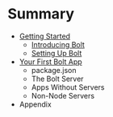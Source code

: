 # Summary

* [Getting Started](README.md)
    * [Introducing Bolt](sub.md)
    * [Setting Up Bolt](setting-up-bolt.md)
* [Your First Bolt App](your-first-bolt-app.md)
    * package.json
    * The Bolt Server
    * Apps Without Servers
    * Non-Node Servers
* Appendix

